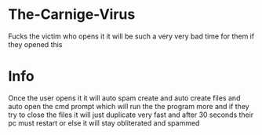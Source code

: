 # The-Carnige-Virus
Fucks the victim who opens it it will be such a very very bad time for them if they opened this

# Info
Once the user opens it it will auto spam create and auto create files and auto open the cmd prompt which will run the the program more and if they try to close the files it will just duplicate very fast and after 30 seconds their pc must restart or else it will stay obliterated and spammed


